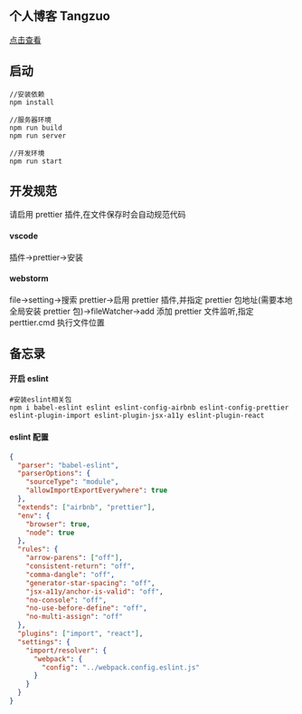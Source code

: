 ## 个人博客 Tangzuo
[点击查看](https://zuotang.github.io/)
## 启动

```
//安装依赖
npm install

//服务器环境
npm run build
npm run server

//开发环境
npm run start

```

## 开发规范

请启用 prettier 插件,在文件保存时会自动规范代码

#### vscode

插件->prettier->安装

#### webstorm

file->setting->搜索 prettier->启用 prettier 插件,并指定 prettier 包地址(需要本地全局安装 prettier 包)->fileWatcher->add 添加 prettier 文件监听,指定 perttier.cmd 执行文件位置

## 备忘录

#### 开启 eslint

```
#安装eslint相关包
npm i babel-eslint eslint eslint-config-airbnb eslint-config-prettier eslint-plugin-import eslint-plugin-jsx-a11y eslint-plugin-react
```

#### eslint 配置

```json
{
  "parser": "babel-eslint",
  "parserOptions": {
    "sourceType": "module",
    "allowImportExportEverywhere": true
  },
  "extends": ["airbnb", "prettier"],
  "env": {
    "browser": true,
    "node": true
  },
  "rules": {
    "arrow-parens": ["off"],
    "consistent-return": "off",
    "comma-dangle": "off",
    "generator-star-spacing": "off",
    "jsx-a11y/anchor-is-valid": "off",
    "no-console": "off",
    "no-use-before-define": "off",
    "no-multi-assign": "off"
  },
  "plugins": ["import", "react"],
  "settings": {
    "import/resolver": {
      "webpack": {
        "config": "../webpack.config.eslint.js"
      }
    }
  }
}
```
